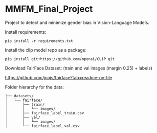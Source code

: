 # MMFM_Final_Project

Project to detect and minimize gender bias in Vision-Language Models.

Install requirements:

```
pip install -r requirements.txt
```

Install the clip model repo as a package:

```
pip install git+https://github.com/openai/CLIP.git
```

Download FairFace Dataset: (train and val images (margin 0.25) + labels)

https://github.com/joojs/fairface?tab=readme-ov-file

Folder hierarchy for the data:

```
├── datasets/
│   └── fairface/
│       ├── train/
│       │   └── images/
│       ├── fairface_label_train.csv
│       ├── val/
│       │   └── images/
│       └── fairface_label_val.csv
```
